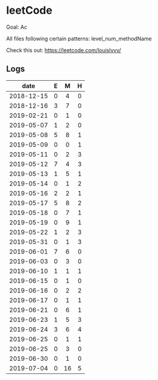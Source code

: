 # leetCode
Goal: Ac

All files following certain patterns: level_num_methodName

Check this out: https://leetcode.com/louislvvv/

## Logs

|    date    |  E   |  M   |  H   | 
| :--------: | :--: | :--: | :--: |
| 2018-12-15 |  0   |  4   |  0   | 
| 2018-12-16 |  3   |  7   |  0   | 
| 2019-02-21 |  0   |  1   |  0   | 
| 2019-05-07 |  1   |  2   |  0   | 
| 2019-05-08 |  5   |  8   |  1   | 
| 2019-05-09 |  0   |  0   |  1   | 
| 2019-05-11 |  0   |  2   |  3   | 
| 2019-05-12 |  7   |  4   |  3   | 
| 2019-05-13 |  1   |  5   |  1   | 
| 2019-05-14 |  0   |  1   |  2   | 
| 2019-05-16 |  2   |  2   |  1   | 
| 2019-05-17 |  5   |  8   |  2   | 
| 2019-05-18 |  0   |  7   |  1   | 
| 2019-05-19 |  0   |  9   |  1   | 
| 2019-05-22 |  1   |  2   |  3   | 
| 2019-05-31 |  0   |  1   |  3   | 
| 2019-06-01 |  7   |  6   |  0   | 
| 2019-06-03 |  0   |  3   |  0   | 
| 2019-06-10 |  1   |  1   |  1   | 
| 2019-06-15 |  0   |  1   |  0   | 
| 2019-06-16 |  0   |  2   |  2   | 
| 2019-06-17 |  0   |  1   |  1   | 
| 2019-06-21 |  0   |  6   |  1   | 
| 2019-06-23 |  1   |  5   |  3   | 
| 2019-06-24 |  3   |  6   |  4   | 
| 2019-06-25 |  0   |  1   |  1   | 
| 2019-06-25 |  0   |  3   |  0   | 
| 2019-06-30 |  0   |  1   |  0   | 
| 2019-07-04 |  0   |  16  |  5   | 
